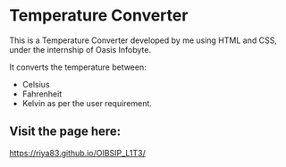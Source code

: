 # Temperature Converter
This is a Temperature Converter developed by me using HTML and CSS, under the internship of Oasis Infobyte.

It converts the temperature between:
  - Celsius
  - Fahrenheit
  - Kelvin
as per the user requirement.

## Visit the page here:
https://riya83.github.io/OIBSIP_L1T3/
